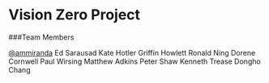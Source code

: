 Vision Zero Project
===

###Team Members

[@ammiranda](http://github.com/ammiranda)
Ed Sarausad
Kate Hotler
Griffin Howlett
Ronald Ning
Dorene Cornwell
Paul Wirsing
Matthew Adkins
Peter Shaw
Kenneth Trease
Dongho Chang
